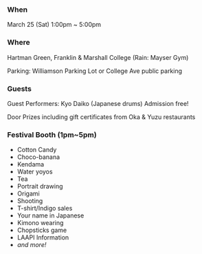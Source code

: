 ### When

March 25 (Sat) 1:00pm ~ 5:00pm

### Where

Hartman Green, Franklin & Marshall College (Rain: Mayser Gym)

Parking: Williamson Parking Lot or College Ave public parking

### Guests

Guest Performers: Kyo Daiko (Japanese drums)
Admission free!

Door Prizes including gift certificates from Oka & Yuzu restaurants

### Festival Booth (1pm~5pm)

- Cotton Candy
- Choco-banana
- Kendama
- Water yoyos
- Tea
- Portrait drawing
- Origami
- Shooting
- T-shirt/Indigo sales
- Your name in Japanese
- Kimono wearing
- Chopsticks game
- LAAPI Information
- _and more!_
